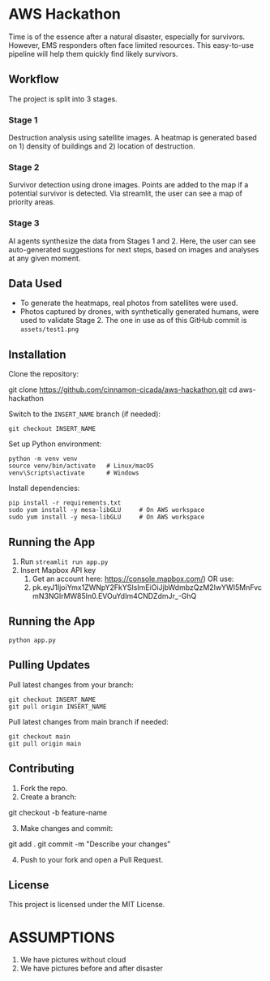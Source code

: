 # AWS Hackathon
Time is of the essence after a natural disaster, especially for survivors. However, EMS responders often face limited resources. This easy-to-use pipeline will help them quickly find likely survivors.

## Workflow
The project is split into 3 stages.

### Stage 1
Destruction analysis using satellite images. A heatmap is generated based on 1) density of buildings and 2) location of destruction.

### Stage 2
Survivor detection using drone images. Points are added to the map if a potential survivor is detected. Via streamlit, the user can see a map of priority areas.

### Stage 3
AI agents synthesize the data from Stages 1 and 2. Here, the user can see auto-generated suggestions for next steps, based on images and analyses at any given moment.

## Data Used
- To generate the heatmaps, real photos from satellites were used. 
- Photos captured by drones, with synthetically generated humans, were used to validate Stage 2. The one in use as of this GitHub commit is `assets/test1.png`

## Installation

Clone the repository:

git clone https://github.com/cinnamon-cicada/aws-hackathon.git
cd aws-hackathon

Switch to the `INSERT_NAME` branch (if needed):

```
git checkout INSERT_NAME
```

Set up Python environment:

```
python -m venv venv
source venv/bin/activate   # Linux/macOS
venv\Scripts\activate      # Windows
```
Install dependencies:

```
pip install -r requirements.txt
sudo yum install -y mesa-libGLU     # On AWS workspace
sudo yum install -y mesa-libGLU     # On AWS workspace
```
## Running the App

1. Run `streamlit run app.py`
2. Insert Mapbox API key 
    1. Get an account here: https://console.mapbox.com/) OR use:
    2. pk.eyJ1IjoiYmx1ZWNpY2FkYSIsImEiOiJjbWdmbzQzM2IwYWI5MnFvcmN3NGlrMW85In0.EVOuYdIm4CNDZdmJr_-GhQ

## Running the App

```python app.py```

## Pulling Updates

Pull latest changes from your branch:

```
git checkout INSERT_NAME
git pull origin INSERT_NAME
```
Pull latest changes from main branch if needed:

```
git checkout main
git pull origin main
```

## Contributing

1. Fork the repo.  
2. Create a branch:

git checkout -b feature-name

3. Make changes and commit:

git add .
git commit -m "Describe your changes"

4. Push to your fork and open a Pull Request.

## License

This project is licensed under the MIT License.


# ASSUMPTIONS
1. We have pictures without cloud
2. We have pictures before and after disaster